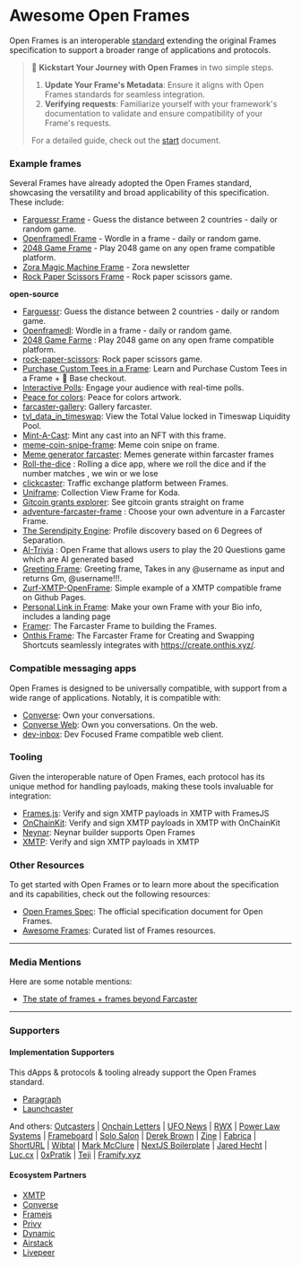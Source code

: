 # Awesome Open Frames

Open Frames is an interoperable [standard](https://github.com/open-frames/standard) extending the original Frames specification to support a broader range of applications and protocols.

<!--
> 💸 **Open Frames Bounty Program**
>
> We're offering a $100 bounty for developers who achieve 3 goals:
>
> 1. Make your Frame interoperable with the Open Frames standard.
> 2. Add your Frame to the `Example Frames` section in this repo via a PR.
> 3. Send your frame via a DM to `hi.xmtp.eth` through one of the `Applications` section.
>
> Dive deeper into the details of the bounty by visiting [this link](https://github.com/open-frames/awesome-open-frames/blob/main/BOUNTY.md). After submitting your Frame, wait for the funds to be received in USDC Base. We will notify you via DM.
-->

> 🚀 **Kickstart Your Journey with Open Frames** in two simple steps.
>
> 1. **Update Your Frame's Metadata**: Ensure it aligns with Open Frames standards for seamless integration.
> 2. **Verifying requests**: Familiarize yourself with your framework's documentation to validate and ensure compatibility of your Frame's requests.
>
> For a detailed guide, check out the [start](https://github.com/open-frames/awesome-open-frames/blob/main/START.md) document.

### Example frames

Several Frames have already adopted the Open Frames standard, showcasing the versatility and broad applicability of this specification. These include:

- [Farguessr Frame](https://farguessr.vercel.app) - Guess the distance between 2 countries - daily or random game.
- [Openframedl Frame](https://openframedl.vercel.app) - Wordle in a frame - daily or random game.
- [2048 Game Frame](https://2048frame.netlify.app) - Play 2048 game on any open frame compatible platform.
- [Zora Magic Machine Frame](https://paragraph.xyz/@zora/zora-magic-machine/) - Zora newsletter
- [Rock Paper Scissors Frame](https://xmtp-frame-rock-paper-scissors.vercel.app/) - Rock paper scissors game.

**open-source**

- [Farguessr](https://github.com/cryptods8/farguessr): Guess the distance between 2 countries - daily or random game.
- [Openframedl](https://github.com/cryptods8/openframedl): Wordle in a frame - daily or random game.
- [2048 Game Farme](https://github.com/Vamsieth/2048-frame) : Play 2048 game on any open frame compatible platform.
- [rock-paper-scissors](https://github.com/Unshut-Labs/xmtp-frame-rock-paper-scissors): Rock paper scissors game.
- [Purchase Custom Tees in a Frame](https://github.com/Luna-Music/LunaVibesTees): Learn and Purchase Custom Tees in a Frame + 🔵 Base checkout.
- [Interactive Polls](https://github.com/xmtp-labs/fc-polls): Engage your audience with real-time polls.
- [Peace for colors](https://github.com/rtomas/peace-frame-farcaster): Peace for colors artwork.
- [farcaster-gallery](https://github.com/Nith567/far): Gallery farcaster.
- [tvl_data_in_timeswap](https://github.com/HrithikSampson/TVL_History): View the Total Value locked in Timeswap Liquidity Pool.
- [Mint-A-Cast](https://github.com/jamiechicago312/frameworks-ri-ja): Mint any cast into an NFT with this frame.
- [meme-coin-snipe-frame](https://github.com/golryang/meme-coin-snipe-frame-frontend): Meme coin snipe on frame.
- [Meme generator farcaster](https://github.com/ajaybutti/meme-farcaster-generator): Memes generate within farcaster frames
- [Roll-the-dice](https://github.com/LeoFranklin015/XMTP-frames) : Rolling a dice app, where we roll the dice and if the number matches , we win or we lose
- [clickcaster](https://github.com/IgorShadurin/warpcast-traffic): Traffic exchange platform between Frames.
- ⁠[Uniframe](https://github.com/Mr94t3z/uniframe): Collection View Frame for Koda.
- [Gitcoin grants explorer](https://github.com/koisose/frame): See gitcoin grants straight on frame
- [adventure-farcaster-frame](https://github.com/Vamsieth/farcast) : Choose your own adventure in a Farcaster Frame.
- [The Serendipity Engine](https://github.com/Envoy-VC/the-serendipity-engine): Profile discovery based on 6 Degrees of Separation.
- [AI-Trivia](https://github.com/Tech-axis/ai-trivia) : Open Frame that allows users to play the 20 Questions game which are AI generated based
- [Greeting Frame](https://github.com/Larhra/gm-frame): Greeting frame, Takes in any @username as input and returns Gm, @username!!!.
- [Zurf-XMTP-OpenFrame](https://github.com/robertcedwards/Zurf-XMTP-OpenFrame/): Simple example of a XMTP compatible frame on Github Pages.
- [Personal Link in Frame](https://github.com/robertcedwards/farcaster-frame-bio): Make your own Frame with your Bio info, includes a landing page
- [Framer](https://github.com/alekcangp/framer): The Farcaster Frame to building the Frames.
- ⁠[Onthis Frame](https://github.com/Mr94t3z/onthis-frame): The Farcaster Frame for Creating and Swapping Shortcuts seamlessly integrates with https://create.onthis.xyz/.

### Compatible messaging apps

Open Frames is designed to be universally compatible, with support from a wide range of applications. Notably, it is compatible with:

- [Converse](https://getconverse.app/): Own your conversations.
- [Converse Web](https://app.converse.xyz/): Own you conversations. On the web.
- [dev-inbox](https://dev-inbox.vercel.app/): Dev Focused Frame compatible web client.

### Tooling

Given the interoperable nature of Open Frames, each protocol has its unique method for handling payloads, making these tools invaluable for integration:

- [Frames.js](https://framesjs.org/reference/js/xmtp): Verify and sign XMTP payloads in XMTP with FramesJS
- [OnChainKit](https://onchainkit.xyz/xmtp/introduction): Verify and sign XMTP payloads in XMTP with OnChainKit
- [Neynar](https://warpcast.com/rish/0x6ee0f33b): Neynar builder supports Open Frames
- [XMTP](https://xmtp.org/docs/build/frames): Verify and sign XMTP payloads in XMTP

### Other Resources

To get started with Open Frames or to learn more about the specification and its capabilities, check out the following resources:

- [Open Frames Spec](https://github.com/open-frames/standard): The official specification document for Open Frames.
- [Awesome Frames](https://github.com/davidfurlong/awesome-frames?tab=readme-ov-file): Curated list of Frames resources.

---

### Media Mentions

Here are some notable mentions:

- [The state of frames + frames beyond Farcaster](https://mirror.xyz/albiverse.eth/8Uvsdgv9TTxnENFk90PRcIpiS20h_Av3_JkcVm7Yw2U)

---

### Supporters

#### Implementation Supporters

This dApps & protocols & tooling already support the Open Frames standard.

- [Paragraph](https://paragraph.xyz)
- [Launchcaster](https://www.launchcaster.xyz)

And others: [Outcasters](https://outcasters.xyz) | [Onchain Letters](https://onchainletters.xyz) | [UFO News](https://news.ufo.fm) | [RWX](https://rwx.mrjonkane.com) | [Power Law Systems](https://powerlaw.systems) | [Frameboard](https://www.frameboard.com) | [Solo Salon](https://solosalon.clinamenic.com) | [Derek Brown](https://derekbrown.xyz) | [Zine](https://zine.shamesoiree.com) | [Fabrica](https://blog.fabrica.land) | [ShortURL](https://shorturl.at) | [Wibtal](https://wibtal.com) | [Mark McClure](https://markmcclure.xyz) | [NextJS Boilerplate](https://nextjs-boilerplate-xi-two-79.vercel.app) | [Jared Hecht](https://jaredhecht.com) | [Luc.cx](https://luc.cx) | [0xPratik](https://0xpratik.com) | [Teji](blog.teji.io) | [Framify.xyz](https://framify.xyz)

#### Ecosystem Partners

- [XMTP](https://xmto.org/)
- [Converse](https://converse.xyz/)
- [Framejs](https://framesjs.org/)
- [Privy](https://privy.io/)
- [Dynamic](https://www.dynamic.xyz/)
- [Airstack](https://www.airstack.xyz/)
- [Livepeer](https://livepeer.org/)
